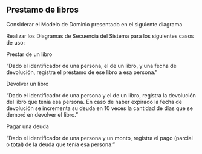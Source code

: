 <h2>Prestamo de libros</h2>

Considerar el Modelo de Dominio presentado en el siguiente diagrama



Realizar los Diagramas de Secuencia del Sistema para los siguientes casos de uso:

Prestar de un libro

“Dado el identificador de una persona, el de un libro, y una fecha de devolución, registra el préstamo de ese libro a esa persona.”

Devolver un libro

“Dado el identificador de una persona y el de un libro, registra la devolución del libro que tenía esa persona. En caso de haber expirado la fecha de devolución se incrementa su deuda en 10 veces la cantidad de días que se demoró en devolver el libro.”

Pagar una deuda

“Dado el identificador de una persona y un monto, registra el pago (parcial o total) de la deuda que tenía esa persona.”
